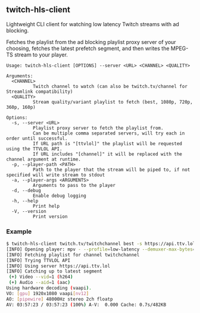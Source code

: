 ## twitch-hls-client
Lightweight CLI client for watching low latency Twitch streams with ad blocking.

Fetches the playlist from the ad blocking playlist proxy server of your choosing, fetches the latest prefetch segment, and then writes the MPEG-TS stream to your player.

```
Usage: twitch-hls-client [OPTIONS] --server <URL> <CHANNEL> <QUALITY>

Arguments:
  <CHANNEL>
          Twitch channel to watch (can also be twitch.tv/channel for Streamlink compatibility)
  <QUALITY>
          Stream quality/variant playlist to fetch (best, 1080p, 720p, 360p, 160p)

Options:
  -s, --server <URL>
          Playlist proxy server to fetch the playlist from.
          Can be multiple comma separated servers, will try each in order until successful.
          If URL path is "[ttvlol]" the playlist will be requested using the TTVLOL API.
          If URL includes "[channel]" it will be replaced with the channel argument at runtime.
  -p, --player-path <PATH>
          Path to the player that the stream will be piped to, if not specified will write stream to stdout
  -a, --player-args <ARGUMENTS>
          Arguments to pass to the player
  -d, --debug
          Enable debug logging
  -h, --help
          Print help
  -V, --version
          Print version
```

### Example
```sh
$ twitch-hls-client twitch.tv/twitchchannel best -s https://api.ttv.lol/[ttvlol],https://eu.luminous.dev/live/[channel] -p /usr/bin/mpv -a '- --profile=low-latency --demuxer-max-bytes=700k'
[INFO] Opening player: mpv - --profile=low-latency --demuxer-max-bytes=700k
[INFO] Fetching playlist for channel twitchchannel
[INFO] Trying TTVLOL API
[INFO] Using server https://api.ttv.lol
[INFO] Catching up to latest segment
 (+) Video --vid=1 (h264)
 (+) Audio --aid=1 (aac)
Using hardware decoding (vaapi).
VO: [gpu] 1920x1080 vaapi[nv12]
AO: [pipewire] 48000Hz stereo 2ch floatp
AV: 03:57:23 / 03:57:23 (100%) A-V:  0.000 Cache: 0.7s/482KB
```
